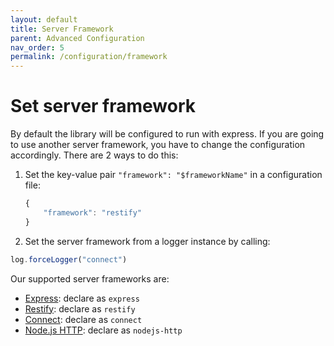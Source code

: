 ```yaml
---
layout: default
title: Server Framework
parent: Advanced Configuration
nav_order: 5
permalink: /configuration/framework
---
```


# Set server framework

By default the library will be configured to run with express. If you are going to use another server framework, you have to change the configuration accordingly. There are 2 ways to do this:

 1. Set the key-value pair `"framework": "$frameworkName"` in a configuration file:

    ```js
    {
        "framework": "restify"
    }
    ```

 2. Set the server framework from a logger instance by calling:

```js
log.forceLogger("connect") 
```

Our supported server frameworks are:

* [Express](https://expressjs.com/): declare as `express`
* [Restify](http://restify.com/): declare as `restify`
* [Connect](https://www.npmjs.com/package/connect): declare as `connect`
* [Node.js HTTP](https://nodejs.org/api/http.html): declare as `nodejs-http`
